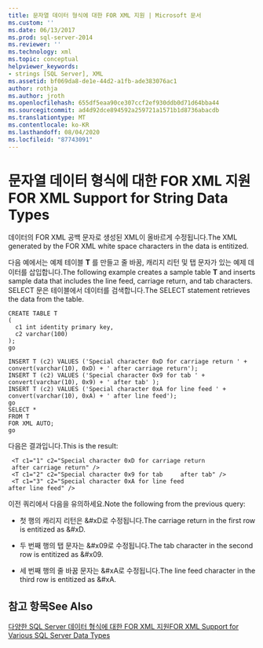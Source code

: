 ```yaml
---
title: 문자열 데이터 형식에 대한 FOR XML 지원 | Microsoft 문서
ms.custom: ''
ms.date: 06/13/2017
ms.prod: sql-server-2014
ms.reviewer: ''
ms.technology: xml
ms.topic: conceptual
helpviewer_keywords:
- strings [SQL Server], XML
ms.assetid: bf069da8-de1e-44d2-a1fb-ade383076ac1
author: rothja
ms.author: jroth
ms.openlocfilehash: 655df5eaa90ce307ccf2ef930ddb0d71d64bba44
ms.sourcegitcommit: ad4d92dce894592a259721a1571b1d8736abacdb
ms.translationtype: MT
ms.contentlocale: ko-KR
ms.lasthandoff: 08/04/2020
ms.locfileid: "87743091"
---
```

# <a name="for-xml-support-for-string-data-types"></a><span data-ttu-id="5f686-102">문자열 데이터 형식에 대한 FOR XML 지원</span><span class="sxs-lookup"><span data-stu-id="5f686-102">FOR XML Support for String Data Types</span></span>
  <span data-ttu-id="5f686-103">데이터의 FOR XML 공백 문자로 생성된 XML이 올바르게 수정됩니다.</span><span class="sxs-lookup"><span data-stu-id="5f686-103">The XML generated by the FOR XML white space characters in the data is entitized.</span></span>  
  
 <span data-ttu-id="5f686-104">다음 예에서는 예제 테이블 **T** 를 만들고 줄 바꿈, 캐리지 리턴 및 탭 문자가 있는 예제 데이터를 삽입합니다.</span><span class="sxs-lookup"><span data-stu-id="5f686-104">The following example creates a sample table **T** and inserts sample data that includes the line feed, carriage return, and tab characters.</span></span> <span data-ttu-id="5f686-105">SELECT 문은 테이블에서 데이터를 검색합니다.</span><span class="sxs-lookup"><span data-stu-id="5f686-105">The SELECT statement retrieves the data from the table.</span></span>  
  
```  
CREATE TABLE T  
(  
  c1 int identity primary key,  
  c2 varchar(100)  
);  
go  
  
INSERT T (c2) VALUES ('Special character 0xD for carriage return ' + convert(varchar(10), 0xD) + ' after carriage return');  
INSERT T (c2) VALUES ('Special character 0x9 for tab ' + convert(varchar(10), 0x9) + ' after tab' );  
INSERT T (c2) VALUES ('Special character 0xA for line feed ' + convert(varchar(10), 0xA) + ' after line feed');  
go  
SELECT *   
FROM T  
FOR XML AUTO;  
go  
```  
  
 <span data-ttu-id="5f686-106">다음은 결과입니다.</span><span class="sxs-lookup"><span data-stu-id="5f686-106">This is the result:</span></span>  
  
```  
 <T c1="1" c2="Special character 0xD for carriage return   
 after carriage return" />  
 <T c1="2" c2="Special character 0x9 for tab     after tab" />  
 <T c1="3" c2="Special character 0xA for line feed   
after line feed" />  
```  
  
 <span data-ttu-id="5f686-107">이전 쿼리에서 다음을 유의하세요.</span><span class="sxs-lookup"><span data-stu-id="5f686-107">Note the following from the previous query:</span></span>  
  
-   <span data-ttu-id="5f686-108">첫 행의 캐리지 리턴은 &#xD로 수정됩니다.</span><span class="sxs-lookup"><span data-stu-id="5f686-108">The carriage return in the first row is entitized as &#xD.</span></span>  
  
-   <span data-ttu-id="5f686-109">두 번째 행의 탭 문자는 &#x09로 수정됩니다.</span><span class="sxs-lookup"><span data-stu-id="5f686-109">The tab character in the second row is entitized as &#x09.</span></span>  
  
-   <span data-ttu-id="5f686-110">세 번째 행의 줄 바꿈 문자는 &#xA로 수정됩니다.</span><span class="sxs-lookup"><span data-stu-id="5f686-110">The line feed character in the third row is entitized as &#xA.</span></span>  
  
## <a name="see-also"></a><span data-ttu-id="5f686-111">참고 항목</span><span class="sxs-lookup"><span data-stu-id="5f686-111">See Also</span></span>  
 [<span data-ttu-id="5f686-112">다양한 SQL Server 데이터 형식에 대한 FOR XML 지원</span><span class="sxs-lookup"><span data-stu-id="5f686-112">FOR XML Support for Various SQL Server Data Types</span></span>](for-xml-support-for-various-sql-server-data-types.md)  
  
  
